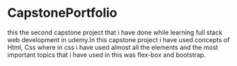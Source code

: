 # CapstonePortfolio
this the second capstone project that i have done while learning  full stack web development in udemy.In this capstone project i have used concepts of Html, Css where in css i have used almost all the elements and the most important topics that i have used in this was flex-box and  bootstrap.
